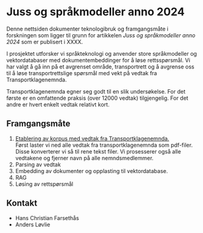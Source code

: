 # Juss og språkmodeller anno 2024

Denne nettsiden dokumenter teknologibruk og framgangsmåte i forskningen som ligger til grunn for artikkelen *Juss og språkmodeller anno 2024* som er publisert i XXXX.

I prosjektet utforsker vi språkteknologi og anvender store språkmodeller og vektordatabaser med dokumentembeddinger for å løse rettsspørsmål. Vi har valgt å gå inn på et avgrenset område, transportrett og å avgrense oss til å løse transportrettslige spørsmål med vekt på vedtak fra Transportklagenemnda.

Transportklagenemnda egner seg godt til en slik undersøkelse. For det første er en omfattende praksis (over 12000 vedtak) tilgjengelig. For det andre er hvert enkelt vedtak relativt kort. 


## Framgangsmåte

1. [Etablering av korpus med vedtak fra Transportklagenemnda.](https://github.com/hans-chr-f/Transportklagenmenda/blob/main/Etablering_av_vedtakskorpus.ipynb)  
Først laster vi ned alle vedtak fra transportklagenemnda som pdf-filer. Disse konverterer vi så til rene tekst filer. Vi prosesserer også alle vedtakene og fjerner navn på alle nemndsmedlemmer.
2. Parsing av vedtak
3. Embedding av dokumenter og opplasting til vektordatabase.
4. RAG
5. Løsing av rettspørsmål


## Kontakt

- Hans Christian Farsethås
- Anders Løvlie